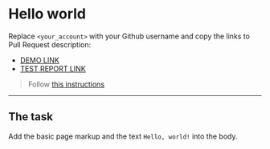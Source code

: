 # Hello world
Replace `<your_account>` with your Github username and copy the links to Pull Request description:
- [DEMO LINK](https://romasheva1987.github.io/layout_hello-world/)
- [TEST REPORT LINK](https://romasheva1987.github.io/layout_hello-world/report/html_report/)

> Follow [this instructions](https://mate-academy.github.io/layout_task-guideline/#how-to-solve-the-layout-tasks-on-github)
___

## The task 
Add the basic page markup and the text `Hello, world!` into the body.
